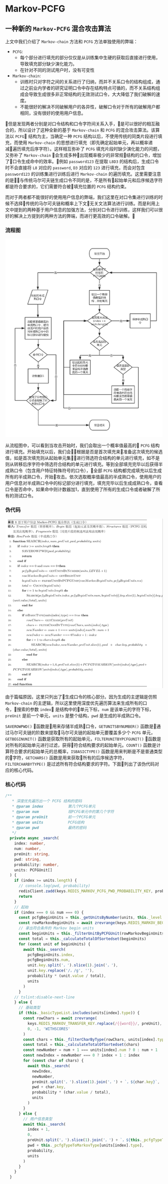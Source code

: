 # Markov-PCFG

## 一种新的 `Markov-PCFG` 混合攻击算法

上文中我们介绍了 `Markov-chain` 方法和 `PCFG` 方法单独使用的弊端：

  + `PCFG`: 
    + 每个部分进行填充的部分仅仅是从训练集中生硬的获取后直接进行使用，导致填充部分缺少演化能力。
    + 在针对不同的测试用户时，没有可变性
  + `Markov-chain`:
    + 训练时只对字符之间的关系进行了归纳，而并不关系口令的结构组成，通过之前业内学者的研究证明口令中存在结构特点可循的，而不关系结构组成会导致生成很多非正常结构的无效测试口令，大大降低了我们破解的速度。
    + 不能很好的解决不同破解用户的各异性，破解口令对于所有的破解用户都相同，没有很好的使用用户信息。 

但是发现两者分别是对口令结构和口令字符间关系入手，是可以很好的相互融合的，所以设计了这种全新的基于 `Markov-chain` 和 `PCFG` 的混合攻击算法。该算法以 `PCFG` 结构为主，当确定一种 `PCFG` 结构以后，不使用传统的同类片段进行填充，而使用 `Markov-chain` 的思想进行填充（即先确定起始单元，再以概率递减遍历填充后序字符）。这样相互弥补了 `PCFG` 填充片段时缺少演化能力的问题，又弥补了 `Markov-chain` 会生成多种出现概率极少的非常规结构的口令，增加了口令生成命中的效率。例如 `password123` 在提取 `L8D3` 的结构后，生成口令时不会直接将 `L8` 对应的 `password`, `D3` 对应的 `123` 进行填充，而会对包含 `password123` 的训练集进行训练后进行 `Markov-chain` 的遍历填充。这里需要注意的是与传统马尔可夫链生成口令不同的是，不是所有起始单元和后序候选字符都是符合要求的，它们需要符合被填充位置的 `PCFG` 结构约束。

而对于两者都不能很好的使用用户信息的弊端，我们这里在对口令集进行训练的时候不选择传统的马尔可夫链和概率上下文无关文法算法进行训练。而是利用上文中提到的两种基于用户信息的加强方法，分别对口令进行训练，这样我们可以很好的解决上方提到的两种方法的弊端，而进行更高效的口令破解。

### 流程图
![Markov-PCFG流程图](./markov-PCFG-flow-crack.png)

从流程图中，可以看到当攻击开始时，我们会取出一个概率值最高的 `PCFG` 结构进行填充。开始填充以后，我们会根据是否是首次填充来准备这次填充的候选值，如是首次填充则从起始单元集进行筛选符合结构的单元进行填充，如不是则从转移后序字符中筛选符合结构的单元进行填充。等到全部填充完毕以后获得半成熟口令（包含用户特征特殊符号的口令），全部 `PCFG` 结构都完成填充以后生成所有的半成熟口令，开始攻击。依次选取概率值最高的半成熟口令，使用用户的用户信息对半成熟口令中的标记部分进行填充，填充完毕以后生成成熟口令，查看口令是否命中，如果命中则计数器加1，直到使用了所有的生成口令或者破解了所有的测试口令。

### 伪代码
![Markov-PCFG伪代码](./markov-PCFG-generate.png)

由于篇幅原因，这里只列出了生成口令的核心部分。因为生成的主逻辑是仿照 `Markov-chain` 的主逻辑，所以这里使用深度优先遍历算法来生成所有的口令，搜索的参数 `index` 是结构中的单元下标，`num` 是该单元的字符下标， `preUnit` 是前一个单元，`units` 是整个结构，`pwd` 是生成的半成熟口令。

`SAVEROWPWD()` 函数是用来存储半成熟口令，`GETUNITSBYNUMBER()` 函数是通过马尔可夫链的阶数来提取马尔可夫链的起始单元要覆盖多少个 `PCFG` 单元，`GETBEGINUNIT()` 函数是获取所有的起始单元，`FILTERUNITBYPCFGUNIT()` 函数是对所有的起始单元进行过滤，获得符合结构要求的起始单元。`COUNT()` 函数是计算符合要求的起始单元的总概率，`ISBASICTYPE()` 函数是用来判断是不是普通类型的字符，`GETCHARS()` 函数是用来获取所有的后序候选字符，`FILTERCHARBYTYPE()` 是过滤所有符合结构要求的字符。下面列出了该伪代码对应的核心代码。

### 核心代码

```Typescript
/**
   * 深度优先遍历出一个 PCFG 结构的密码
   * @param index           第几个PCFG单元
   * @param num             现PCFG单元中的第几个字符
   * @param preUnit         前一个PCFG单元
   * @param units           PCFG结构
   * @param pwd             最终的密码
   */
  private async _search(
    index: number,
    num: number,
    preUnit: string,
    pwd: string,
    probability: number,
    units: PCFGUnit[]
  ) {
    if (index >= units.length) {
      // console.log(pwd, probability)
      redisClient.zadd(keys.REDIS_MARKOV_PCFG_PWD_PROBABILITY_KEY, probability.toString(), pwd.replace(/，/g, ''))
      return
    }
    // 起始
    if (index === 0 && num === 0) {
      const pcfgBeginUnits = this._getUnitsByNumber(units, this._level + 1)
      const rowMarkovBeginUnits = await zrevrange(keys.REDIS_MARKOV_BEGIN_KEY, 0, -1, 'WITHSCORES')
      // 拿出符合条件的 Markov begin units
      const beginUnits = this._filterUnitByPCFGUnit(rowMarkovBeginUnits, pcfgBeginUnits.res)
      const total = this._calculateTotalOfSortedset(beginUnits)
      for (const unit of beginUnits) {
        await this._search(
          pcfgBeginUnits.index,
          pcfgBeginUnits.num,
          unit.key.split('，').slice(1).join('，'),
          unit.key.replace('/，/g', ''),
          probability * (unit.value / total),
          units
        )
      }
    // tslint:disable-next-line
    } else {
      // 基础类型
      if (this._basicTypeList.includes(units[index].type)) {
        const rowChars = await zrevrange(
          keys.REDIS_MARKOV_TRANSFER_KEY.replace(/{{word}}/, preUnit),
          0, -1, 'WITHSCORES'
        )
        const chars = this._filterCharByType(rowChars, units[index].type)
        const total = this._calculateTotalOfSortedset(chars)
        const newNumber = num + 1 === units[index].num ? 0 : num + 1
        const newIndex = newNumber === 0 ? index + 1 : index
        for (const char of chars) {
          await this._search(
            newIndex,
            newNumber,
            preUnit.split('，').slice(1).join('，') + `，${char.key}`,
            pwd + char.key,
            probability * (char.value / total),
            units
          )
        }
      } else {
        // 用户信息类型
        await this._search(
          index + 1,
          0,
          preUnit.split('，').slice(1).join('，') + `，${this._pcfgTypeToMarkovType[units[index].type]}`,
          pwd + this._pcfgTypeToMarkovType[units[index].type],
          probability,
          units
        )
      }
    }
  }
```